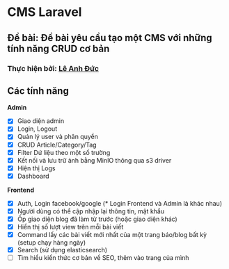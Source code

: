 # CMS Laravel

## Đề bài: Đề bài yêu cầu tạo một CMS với những tính năng CRUD cơ bản

### Thực hiện bởi: [Lê Anh Đức](https://github.com/AnhducNA)

## Các tính năng

**Admin**

-   [x] Giao diện admin
-   [x] Login, Logout
-   [x] Quản lý user và phân quyền
-   [x] CRUD Article/Category/Tag
-   [x] Filter Dứ liệu theo một số trường
-   [x] Kết nối và lưu trữ ảnh bằng MinIO thông qua s3 driver
-   [x] Hiện thị Logs
-   [x] Dashboard

**Frontend**

-   [x] Auth, Login facebook/google (\* Login Frontend và Admin là khác nhau)
-   [x] Người dùng có thể cập nhập lại thông tin, mật khẩu
-   [x] Ốp giao diện blog đã làm từ trước (hoặc giao diện khác)
-   [x] Hiển thị số lượt view trên mỗi bài viết
-   [x] Command lấy các bài viết mới nhất của một trang báo/blog bất kỳ (setup chạy hàng ngày)
-   [x] Search (sử dụng elasticsearch)
-   [ ] Tìm hiểu kiển thức cơ bản về SEO, thêm vào trang của mình
